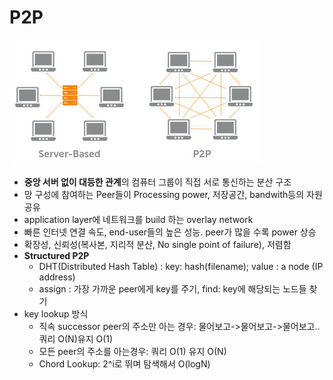 # P2P

![](image/p2p.jpeg)

- **중앙 서버 없이 대등한 관계**의 컴퓨터 그룹이 직접 서로 통신하는 분산 구조
- 망 구성에 참여하는 Peer들이 Processing power, 저장공간, bandwith등의 자원 공유
- application layer에 네트워크를 build 하는 overlay network
- 빠른 인터넷 연결 속도, end-user들의 높은 성능. peer가 많을 수록 power 상승
- 확장성, 신뢰성(복사본, 지리적 분산, No single point of failure), 저렴함
- **Structured P2P**
  - DHT(Distributed Hash Table) : key: hash(filename); value : a node (IP address)
  - assign : 가장 가까운 peer에게 key를 주기, find: key에 해당되는 노드들 찾기
- key lookup 방식
  - 직속 successor peer의 주소만 아는 경우: 물어보고->물어보고->물어보고.. 쿼리 O(N)유지 O(1)
  - 모든 peer의 주소를 아는경우: 쿼리 O(1) 유지 O(N)
  - Chord Lookup: 2^i로 뛰며 탐색해서 O(logN)